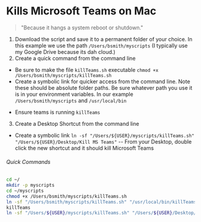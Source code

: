 Kills Microsoft Teams on Mac
======
> "Because it hangs a system reboot or shutdown."

1. Download the script and save it to a permanent folder of your choice. In this example we use the path ```/Users/bsmith/myscripts``` (I typically use my Google Drive because its dah cloud.)
2. Create a quick command from the command line
  - Be sure to make the file ```killTeams.sh``` executable ```chmod +x /Users/bsmith/myscripts/killTeams.sh```
  - Create a symbolic link for quicker access from the command line. Note these should be absolute folder paths. Be sure whatever path you use it is in your environment variables. In our example ```/Users/bsmith/myscripts``` and ```/usr/local/bin```
  * Ensure teams is running ```killTeams```
3. Create a Desktop Shortcut from the command line
  - Create a symbolic link ```ln -sf "/Users/${USER}/myscripts/killTeams.sh" "/Users/${USER}/Desktop/Kill MS Teams"```
  -- From your Desktop, double click the new shortcut and it should kill Microsoft Teams

###### Quick Commands 
``` bash
cd ~/
mkdir -p myscripts
cd ~/myscripts
chmod +x /Users/bsmith/myscripts/killTeams.sh
ln -sf "/Users/bsmith/myscripts/killTeams.sh" "/usr/local/bin/killTeams"
killTeams
ln -sf "/Users/${USER}/myscripts/killTeams.sh" "/Users/${USER}/Desktop/Kill MS Teams"
```
